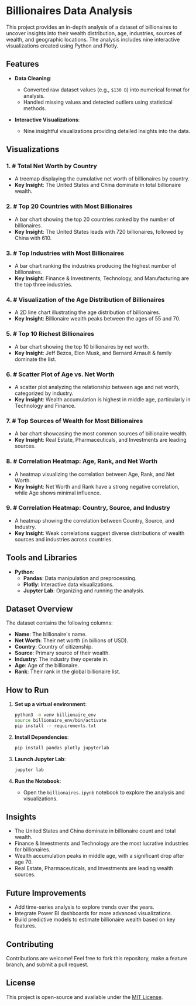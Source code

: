 # Billionaires Data Analysis

This project provides an in-depth analysis of a dataset of billionaires to uncover insights into their wealth distribution, age, industries, sources of wealth, and geographic locations. The analysis includes nine interactive visualizations created using Python and Plotly.

## Features

- **Data Cleaning**:
  - Converted raw dataset values (e.g., `$130 B`) into numerical format for analysis.
  - Handled missing values and detected outliers using statistical methods.
  
- **Interactive Visualizations**:
  - Nine insightful visualizations providing detailed insights into the data.

## Visualizations

### 1. # Total Net Worth by Country
- A treemap displaying the cumulative net worth of billionaires by country.
- **Key Insight**: The United States and China dominate in total billionaire wealth.

### 2. # Top 20 Countries with Most Billionaires
- A bar chart showing the top 20 countries ranked by the number of billionaires.
- **Key Insight**: The United States leads with 720 billionaires, followed by China with 610.

### 3. # Top Industries with Most Billionaires
- A bar chart ranking the industries producing the highest number of billionaires.
- **Key Insight**: Finance & Investments, Technology, and Manufacturing are the top three industries.

### 4. # Visualization of the Age Distribution of Billionaires
- A 2D line chart illustrating the age distribution of billionaires.
- **Key Insight**: Billionaire wealth peaks between the ages of 55 and 70.

### 5. # Top 10 Richest Billionaires
- A bar chart showing the top 10 billionaires by net worth.
- **Key Insight**: Jeff Bezos, Elon Musk, and Bernard Arnault & family dominate the list.

### 6. # Scatter Plot of Age vs. Net Worth
- A scatter plot analyzing the relationship between age and net worth, categorized by industry.
- **Key Insight**: Wealth accumulation is highest in middle age, particularly in Technology and Finance.

### 7. # Top Sources of Wealth for Most Billionaires
- A bar chart showcasing the most common sources of billionaire wealth.
- **Key Insight**: Real Estate, Pharmaceuticals, and Investments are leading sources.

### 8. # Correlation Heatmap: Age, Rank, and Net Worth
- A heatmap visualizing the correlation between Age, Rank, and Net Worth.
- **Key Insight**: Net Worth and Rank have a strong negative correlation, while Age shows minimal influence.

### 9. # Correlation Heatmap: Country, Source, and Industry
- A heatmap showing the correlation between Country, Source, and Industry.
- **Key Insight**: Weak correlations suggest diverse distributions of wealth sources and industries across countries.

## Tools and Libraries

- **Python**:
  - **Pandas**: Data manipulation and preprocessing.
  - **Plotly**: Interactive data visualizations.
  - **Jupyter Lab**: Organizing and running the analysis.

## Dataset Overview

The dataset contains the following columns:
- **Name**: The billionaire's name.
- **Net Worth**: Their net worth (in billions of USD).
- **Country**: Country of citizenship.
- **Source**: Primary source of their wealth.
- **Industry**: The industry they operate in.
- **Age**: Age of the billionaire.
- **Rank**: Their rank in the global billionaire list.

## How to Run

1. **Set up a virtual environment**:
   ```bash
   python3 -m venv billionaire_env
   source billionaire_env/bin/activate
   pip install -r requirements.txt
   ```

2. **Install Dependencies**:
   ```bash
   pip install pandas plotly jupyterlab
   ```

3. **Launch Jupyter Lab**:
   ```bash
   jupyter lab
   ```

4. **Run the Notebook**:
   - Open the `billionaires.ipynb` notebook to explore the analysis and visualizations.

## Insights

- The United States and China dominate in billionaire count and total wealth.
- Finance & Investments and Technology are the most lucrative industries for billionaires.
- Wealth accumulation peaks in middle age, with a significant drop after age 70.
- Real Estate, Pharmaceuticals, and Investments are leading wealth sources.

## Future Improvements

- Add time-series analysis to explore trends over the years.
- Integrate Power BI dashboards for more advanced visualizations.
- Build predictive models to estimate billionaire wealth based on key features.

## Contributing

Contributions are welcome! Feel free to fork this repository, make a feature branch, and submit a pull request.

## License

This project is open-source and available under the [MIT License](LICENSE).

